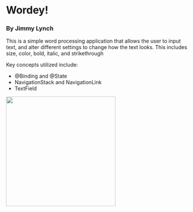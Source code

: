 # Wordey!
### By Jimmy Lynch

This is a simple word processing application that allows the user to input text, and alter different settings to change how the text looks. This includes size, color, bold, italic, and strikethrough

Key concepts utilized include:
- @Binding and @State
- NavigationStack and NavigationLink
- TextField

<img src="https://github.com/appteamcarolina/s23-academy-mp04-wordey-jimmy-lynch/blob/main/wordey.gif" width=300>
